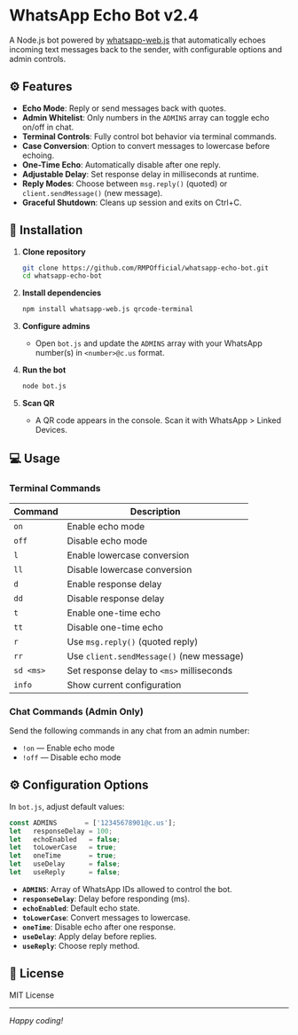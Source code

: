 # WhatsApp Echo Bot v2.4

A Node.js bot powered by [whatsapp-web.js](https://github.com/pedroslopez/whatsapp-web.js) that automatically echoes incoming text messages back to the sender, with configurable options and admin controls.

## ⚙️ Features

- **Echo Mode**: Reply or send messages back with quotes.
- **Admin Whitelist**: Only numbers in the `ADMINS` array can toggle echo on/off in chat.
- **Terminal Controls**: Fully control bot behavior via terminal commands.
- **Case Conversion**: Option to convert messages to lowercase before echoing.
- **One-Time Echo**: Automatically disable after one reply.
- **Adjustable Delay**: Set response delay in milliseconds at runtime.
- **Reply Modes**: Choose between `msg.reply()` (quoted) or `client.sendMessage()` (new message).
- **Graceful Shutdown**: Cleans up session and exits on Ctrl+C.

## 🚀 Installation

1. **Clone repository**
   ```bash
   git clone https://github.com/RMPOfficial/whatsapp-echo-bot.git
   cd whatsapp-echo-bot
   ```
2. **Install dependencies**
   ```bash
   npm install whatsapp-web.js qrcode-terminal
   ```
3. **Configure admins**
   - Open `bot.js` and update the `ADMINS` array with your WhatsApp number(s) in `<number>@c.us` format.

4. **Run the bot**
   ```bash
   node bot.js
   ```
5. **Scan QR**
   - A QR code appears in the console. Scan it with WhatsApp > Linked Devices.

## 💻 Usage

### Terminal Commands

| Command   | Description                                  |
|-----------|----------------------------------------------|
| `on`      | Enable echo mode                             |
| `off`     | Disable echo mode                            |
| `l`       | Enable lowercase conversion                  |
| `ll`      | Disable lowercase conversion                 |
| `d`       | Enable response delay                        |
| `dd`      | Disable response delay                       |
| `t`       | Enable one-time echo                         |
| `tt`      | Disable one-time echo                        |
| `r`       | Use `msg.reply()` (quoted reply)             |
| `rr`      | Use `client.sendMessage()` (new message)     |
| `sd <ms>` | Set response delay to `<ms>` milliseconds     |
| `info`    | Show current configuration                   |

### Chat Commands (Admin Only)

Send the following commands in any chat from an admin number:

- `!on`  — Enable echo mode
- `!off` — Disable echo mode

## ⚙️ Configuration Options

In `bot.js`, adjust default values:

```js
const ADMINS       = ['12345678901@c.us'];
let   responseDelay = 100;
let   echoEnabled   = false;
let   toLowerCase   = true;
let   oneTime       = true;
let   useDelay      = false;
let   useReply      = false;
```

- **`ADMINS`**: Array of WhatsApp IDs allowed to control the bot.
- **`responseDelay`**: Delay before responding (ms).
- **`echoEnabled`**: Default echo state.
- **`toLowerCase`**: Convert messages to lowercase.
- **`oneTime`**: Disable echo after one response.
- **`useDelay`**: Apply delay before replies.
- **`useReply`**: Choose reply method.

## 📄 License

MIT License

---
*Happy coding!*

